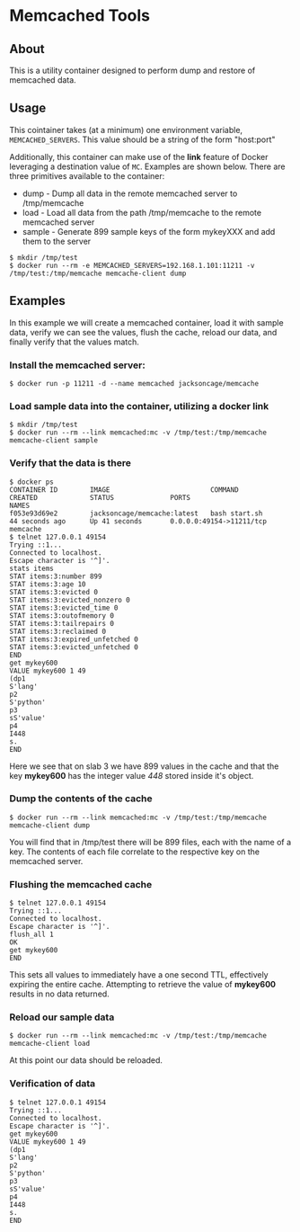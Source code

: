 # Memcached Tools
## About
This is a utility container designed to perform dump and restore of memcached
data.  


## Usage

This cointainer takes (at a minimum) one environment variable, 
`MEMCACHED_SERVERS`.  This value should be a string of the form "host:port"

Additionally, this container can make use of the **link** feature of Docker
leveraging a destination value of `MC`.  Examples are shown below.  There are
three primitives available to the container:
- dump - Dump all data in the remote memcached server to /tmp/memcache
- load - Load all data from the path /tmp/memcache to the remote memcached server
- sample - Generate 899 sample keys of the form mykeyXXX and add them to the server

```
$ mkdir /tmp/test
$ docker run --rm -e MEMCACHED_SERVERS=192.168.1.101:11211 -v /tmp/test:/tmp/memcache memcache-client dump
```

## Examples

In this example we will create a memcached container, load it with sample data,
verify we can see the values, flush the cache, reload our data, and finally
verify that the values match.

### Install the memcached server:

```
$ docker run -p 11211 -d --name memcached jacksoncage/memcache
```

### Load sample data into the container, utilizing a docker link

```
$ mkdir /tmp/test
$ docker run --rm --link memcached:mc -v /tmp/test:/tmp/memcache memcache-client sample
```

### Verify that the data is there

```
$ docker ps 
CONTAINER ID        IMAGE                         COMMAND             CREATED             STATUS              PORTS                      NAMES
f053e93d69e2        jacksoncage/memcache:latest   bash start.sh       44 seconds ago      Up 41 seconds       0.0.0.0:49154->11211/tcp   memcache  
$ telnet 127.0.0.1 49154
Trying ::1...
Connected to localhost.
Escape character is '^]'.
stats items
STAT items:3:number 899
STAT items:3:age 10
STAT items:3:evicted 0
STAT items:3:evicted_nonzero 0
STAT items:3:evicted_time 0
STAT items:3:outofmemory 0
STAT items:3:tailrepairs 0
STAT items:3:reclaimed 0
STAT items:3:expired_unfetched 0
STAT items:3:evicted_unfetched 0
END
get mykey600
VALUE mykey600 1 49
(dp1
S'lang'
p2
S'python'
p3
sS'value'
p4
I448
s.
END
```
Here we see that on slab 3 we have 899 values in the cache and that the key
**mykey600** has the integer value *448* stored inside it's object.

### Dump the contents of the cache

```
$ docker run --rm --link memcached:mc -v /tmp/test:/tmp/memcache memcache-client dump
```

You will find that in /tmp/test there will be 899 files, each with the name of
a key.  The contents of each file correlate to the respective key on the 
memcached server.

### Flushing the memcached cache

```
$ telnet 127.0.0.1 49154
Trying ::1...
Connected to localhost.
Escape character is '^]'.
flush_all 1
OK
get mykey600
END
```

This sets all values to immediately have a one second TTL, effectively expiring
the entire cache.  Attempting to retrieve the value of **mykey600** results in 
no data returned.

### Reload our sample data

```
$ docker run --rm --link memcached:mc -v /tmp/test:/tmp/memcache memcache-client load
```

At this point our data should be reloaded.

### Verification of data
```
$ telnet 127.0.0.1 49154
Trying ::1...
Connected to localhost.
Escape character is '^]'.
get mykey600
VALUE mykey600 1 49
(dp1
S'lang'
p2
S'python'
p3
sS'value'
p4
I448
s.
END
```

